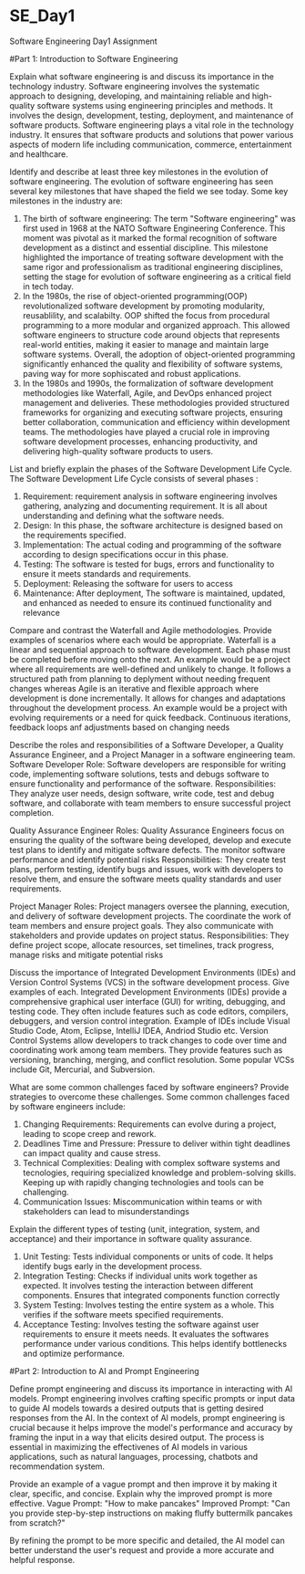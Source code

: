 # SE_Day1
Software Engineering Day1 Assignment

#Part 1: Introduction to Software Engineering

Explain what software engineering is and discuss its importance in the technology industry.
Software engineering involves the systematic approach to designing, developing, and maintaining reliable and high-quality software systems using engineering principles and methods. It involves the design, development, testing, deployment, and maintenance of software products. Software engineering plays a vital role in the technology industry. It ensures that software products and solutions that power various aspects of modern life including communication, commerce, entertainment and healthcare.

Identify and describe at least three key milestones in the evolution of software engineering.
The evolution of software engineering has seen several key milestones that have shaped the field we see today. Some key milestones in the industry are:
1. The birth of software engineering: The term "Software engineering" was first used in 1968 at the NATO Software Engineering Conference. This moment was pivotal as it marked the formal recognition of software development as a distinct and essential discipline. This milestone highlighted the importance of treating software development with the same rigor and professionalism as traditional engineering disciplines, setting the stage for evolution of software engineering as a critical field in tech today.
2. In the 1980s, the rise of object-oriented programming(OOP) revolutionalized software development by promoting modularity, reusablility, and scalabilty. OOP shifted the focus from procedural programming to a more modular and organized approach. This allowed software engineers to structure code around objects that represents real-world entities, making it easier to manage and maintain large software systems. Overall, the adoption of object-oriented programming significantly enhanced the quality and flexibility of software systems, paving way for more sophiscated and robust applications.
3. In the 1980s and 1990s, the formalization of software development methodologies like Waterfall, Agile, and DevOps enhanced project management and deliveries. These methodologies provided structured frameworks for organizing and executing software projects, ensuring better collaboration, communication and efficiency within development teams. The methodologies have played a crucial role in improving software development processes, enhancing productivity, and delivering high-quality software products to users.

List and briefly explain the phases of the Software Development Life Cycle. 
The Software Development Life Cycle consists of several phases :
1. Requirement: requirement analysis in software engineering involves gathering, analyzing and documenting requirement. It is all about understanding and defining what the software needs.
2. Design: In this phase, the software architecture is designed based on the requirements specified.
3. Implementation: The actual coding and programming of the software according to design specifications occur in this phase.
4. Testing: The software is tested for bugs, errors and functionality to ensure it meets standards and requirements.
5. Deployment: Releasing the software for users to access
6. Maintenance: After deployment, The software is maintained, updated, and enhanced as needed to ensure its continued functionality and relevance
   
Compare and contrast the Waterfall and Agile methodologies. Provide examples of scenarios where each would be appropriate.
Waterfall is a linear and sequential approach to software development. Each phase must be completed before moving onto the next. An example would be a project where all requirements are well-defined and unlikely to change. It follows a structured path from planning to deplyment without needing frequent changes whereas Agile is an iterative and flexible approach where development is done incrementally. It allows for changes and adaptations throughout the development process. An example would be a project with evolving requirements or a need for quick feedback. Continuous iterations, feedback loops anf adjustments based on changing needs

Describe the roles and responsibilities of a Software Developer, a Quality Assurance Engineer, and a Project Manager in a software engineering team.
Software Developer
Role: Software developers are responsible for writing code, implementing software solutions, tests and debugs software to ensure functionality and performance of the software.
Responsibilities: They analyze user needs, design software, write code, test and debug software, and collaborate with team members to ensure successful project completion.

Quality Assurance Engineer
Roles: Quality Assurance Engineers focus on ensuring the quality of the software being developed, develop and execute test plans to identify and mitigate software defects. The monitor software performance and identify potential risks
Responsibilities: They create test plans, perform testing, identify bugs and issues, work with developers to resolve them, and ensure the software meets quality standards and user requirements.

Project Manager
Roles: Project managers oversee the planning, execution, and delivery of software development projects. The coordinate the work of team members and ensure project goals. They also communicate with stakeholders and provide updates on project status.
Responsibilities: They define project scope, allocate resources, set timelines, track progress, manage risks and mitigate potential risks


Discuss the importance of Integrated Development Environments (IDEs) and Version Control Systems (VCS) in the software development process. Give examples of each.
Integrated Development Environments (IDEs) provide a comprehensive graphical user interface (GUI) for writing, debugging, and testing code. They often include features such as code editors, compilers, debuggers, and version control integration. Example of IDEs include Visual Studio Code, Atom, Eclipse, IntelliJ IDEA, Andriod Studio etc.
Version Control Systems allow developers to track changes to code over time and coordinating work among team members. They provide features such as versioning, branching, merging, and conflict resolution. Some popular VCSs include Git, Mercurial, and Subversion.

What are some common challenges faced by software engineers? Provide strategies to overcome these challenges.
Some common challenges faced by software engineers include:
1. Changing Requirements: Requirements can evolve during a project, leading to scope creep and rework.
2. Deadlines Time and Pressure: Pressure to deliver within tight deadlines can impact quality and cause stress.
3. Technical Complexities: Dealing with complex software systems and tecnologies, requiring specialized knowledge and problem-solving skills. Keeping up with rapidly changing technologies and tools can be challenging.
4. Communication Issues: Miscommunication within teams or with stakeholders can lead to misunderstandings

Explain the different types of testing (unit, integration, system, and acceptance) and their importance in software quality assurance.
1. Unit Testing: Tests individual components or units of code. It helps identify bugs early in the development process.
2. Integration Testing: Checks if individual units work together as expected. It involves testing the interaction between different components. Ensures that integrated components function correctly
3. System Testing: Involves testing the entire system as a whole. This verifies if the software meets specified requirements.
4. Acceptance Testing: Involves testing the software against user requirements to ensure it meets needs. It evaluates the softwares performance under various conditions. This helps identify bottlenecks and optimize performance.

#Part 2: Introduction to AI and Prompt Engineering


Define prompt engineering and discuss its importance in interacting with AI models.
Prompt engineering involves crafting specific prompts or input data to guide AI models towards a desired outputs that is getting desired responses from the AI. In the context of AI models, prompt engineering is crucial because it helps improve the model's performance and accuracy by framing the input in a way that elicits desired output. The process is essential in maximizing the effectivenes of AI models in various applications, such as natural languages, processing, chatbots and recommendation system.

Provide an example of a vague prompt and then improve it by making it clear, specific, and concise. Explain why the improved prompt is more effective.
Vague Prompt: "How to make pancakes"
Improved Prompt: "Can you provide step-by-step instructions on making fluffy buttermilk pancakes from scratch?"

By refining the prompt to be more specific and detailed, the AI model can better understand the user's request and provide a more accurate and helpful response.
